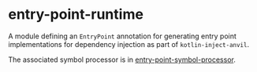 # entry-point-runtime

A module defining an `EntryPoint` annotation for generating entry point implementations for
dependency injection as part of `kotlin-inject-anvil`.

The associated symbol processor is in [entry-point-symbol-processor](../entry-point-symbol-processor).
